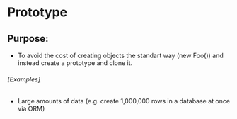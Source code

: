 # Prototype
## Purpose:

- To avoid the cost of creating objects the standart way (new Foo()) and
instead create a prototype and clone it.

###### [Examples]

- Large amounts of data (e.g. create 1,000,000 rows in a database at once via
ORM)